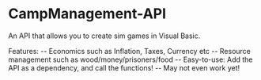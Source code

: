 # CampManagement-API
An API that allows you to create sim games in Visual Basic.

Features:
-- Economics such as Inflation, Taxes, Currency etc
-- Resource management such as wood/money/prisoners/food
-- Easy-to-use: Add the API as a dependency, and call the functions!
-- May not even work yet!
